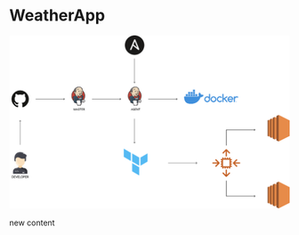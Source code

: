 # WeatherApp

<p align="center">
  <img src="https://github.com/OleksiiYesin/WeatherApp/blob/main/demo/image1.png">
</p>


new content
